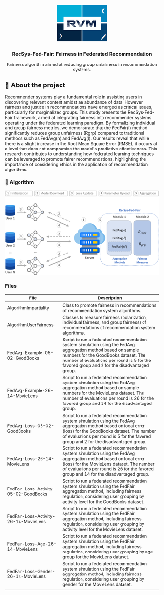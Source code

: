 <h1 align="center">
    <img alt="RVM" src="https://github.com/ravarmes/recsys-fair-federation-flower/blob/main/assets/logo.jpg" />
</h1>

<h3 align="center">
  RecSys-Fed-Fair: Fairness in Federated Recommendation
</h3>

<p align="center">Fairness algorithm aimed at reducing group unfairness in recommendation systems. </p>

## :page_with_curl: About the project <a name="-about"/></a>

Recommender systems play a fundamental role in assisting users in discovering relevant content amidst an abundance of data. However, fairness and justice in recommendations have emerged as critical issues, particularly for marginalized groups. This study presents the RecSys-Fed-Fair framework, aimed at integrating fairness into recommender systems operating under the federated learning paradigm. By formalizing individual and group fairness metrics, we demonstrate that the FedFair(l) method significantly reduces group unfairness (Rgrp) compared to traditional methods such as FedAvg(n) and FedAvg(l). Our results reveal that while there is a slight increase in the Root Mean Square Error (RMSE), it occurs at a level that does not compromise the model's predictive effectiveness. This research contributes to understanding how federated learning techniques can be leveraged to promote fairer recommendations, highlighting the importance of considering ethics in the application of recommendation algorithms.


### :notebook_with_decorative_cover: Algorithm <a name="-algorithm"/></a>

<img src="https://github.com/ravarmes/recsys-fair-federation-flower/blob/main/assets/recsys-fair-federation-flower-1.png" width="700">


### Files

| File                                 | Description                                                                                                                                                                                                                                   |
|--------------------------------------|-----------------------------------------------------------------------------------------------------------------------------------------------------------------------------------------------------------------------------------------------|
| AlgorithmImpartiality                | Class to promote fairness in recommendations of recommendation system algorithms.                                                                                                                                                              |
| AlgorithmUserFairness                | Classes to measure fairness (polarization, individual fairness, and group fairness) of recommendations of recommendation system algorithms.                                                                                                    |
| FedAvg-Example-05-02-GoodBooks            | Script to run a federated recommendation system simulation using the FedAvg aggregation method based on sample numbers for the GoodBooks dataset. The number of evaluations per round is 5 for the favored group and 2 for the disadvantaged group. |
| FedAvg-Example-26-14-MovieLens            | Script to run a federated recommendation system simulation using the FedAvg aggregation method based on sample numbers for the MovieLens dataset. The number of evaluations per round is 26 for the favored group and 14 for the disadvantaged group. |
| FedAvg-Loss-05-02-GoodBooks               | Script to run a federated recommendation system simulation using the FedAvg aggregation method based on local error (loss) for the GoodBooks dataset. The number of evaluations per round is 5 for the favored group and 2 for the disadvantaged group.  |
| FedAvg-Loss-26-14-MovieLens               | Script to run a federated recommendation system simulation using the FedAvg aggregation method based on local error (loss) for the MovieLens dataset. The number of evaluations per round is 26 for the favored group and 14 for the disadvantaged group. |
| FedFair-Loss-Activity-05-02-GoodBooks     | Script to run a federated recommendation system simulation using the FedFair aggregation method, including fairness regulation, considering user grouping by activity level for the GoodBooks dataset.                                                        |
| FedFair-Loss-Activity-26-14-MovieLens     | Script to run a federated recommendation system simulation using the FedFair aggregation method, including fairness regulation, considering user grouping by activity level for the MovieLens dataset.                                                        |
| FedFair-Loss-Age-26-14-MovieLens          | Script to run a federated recommendation system simulation using the FedFair aggregation method, including fairness regulation, considering user grouping by age group for the MovieLens dataset.                                                             |
| FedFair-Loss-Gender-26-14-MovieLens       | Script to run a federated recommendation system simulation using the FedFair aggregation method, including fairness regulation, considering user grouping by gender for the MovieLens dataset.                                                                   |
                                   |
